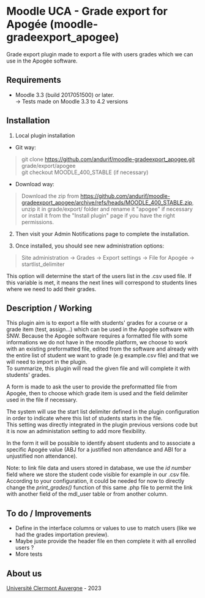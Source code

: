 Moodle UCA - Grade export for Apogée (moodle-gradeexport_apogee)
==================================
Grade export plugin made to export a file with users grades which we can use in the Apogée software.

Requirements
------------
- Moodle 3.3 (build 2017051500) or later.<br/>
-> Tests made on Moodle 3.3 to 4.2 versions<br/>

Installation
------------
1. Local plugin installation

- Git way:
> git clone https://github.com/andurif/moodle-gradeexport_apogee.git grade/export/apogee<br/>
> git checkout MOODLE_400_STABLE (if necessary)

- Download way:
> Download the zip from https://github.com/andurif/moodle-gradeexport_apogee/archive/refs/heads/MOODLE_400_STABLE.zip, unzip it in grade/export/ folder and rename it "apogee" if necessary or install it from the "Install plugin" page if you have the right permissions.

2. Then visit your Admin Notifications page to complete the installation.

3. Once installed, you should see new administration options:

> Site administration -> Grades -> Export settings -> File for Apogée -> startlist_delimiter

This option will determine the start of the users list in the .csv used file. If this variable is met, it means the next lines will correspond to students lines where we need to add their grades.
  
Description / Working
------
<p> This plugin aim is to export a file with students' grades for a course or a grade item (test, assign...) which can be used in the Apogée software with SNW.
Because the Apogée software requires a formatted file with some informations we do not have in the moodle platform, we choose to work with an existing preformatted file, edited from the software and already with the entire list of student we want to grade (e.g example.csv file) and that we will need to import in the plugin.<br/>
To summarize, this plugin will read the given file and will complete it with students' grades.
</p> 
<p>A form is made to ask the user to provide the preformatted file from Apogée, then to choose which grade item is used and the field delimiter used in the file if necessary.</p>
<p>The system will use the start list delimiter defined in the plugin configuration in order to indicate where this list of students starts in the file.<br/>
This setting was directly integrated in the plugin previous versions code but it is now an administation setting to add more flexibility.</p>
<p>In the form it will be possible to identify absent students and to associate a specific Apogée value (ABJ for a justified non attendance and ABI for a unjustified non attendance).</p>

<p>Note: to link file data and users stored in database, we use the <i>id number</i> field where we store the student code visible for example in our .csv file.<br/>
According to your configuration, it could be needed for now to directly change the <i>print_grades()</i> function of this same .php file to permit the link with another field of the mdl_user table or from another column.</p>


To do / Improvements
------
* Define in the interface columns or values to use to match users (like we had the grades importation preview).
* Maybe juste provide the header file en then complete it with all enrolled users ? 
* More tests


About us
------
<a href="https://www.uca.fr">Université Clermont Auvergne</a> - 2023
